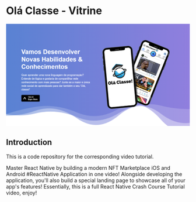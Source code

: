 # Olá Classe - Vitrine
![Education Marketplace](https://raw.githubusercontent.com/Alexxmfs/App_Ola_Classe/logoOlaClasse/imgVitrine.PNG)

## Introduction
This is a code repository for the corresponding video tutorial.

Master React Native by building a modern NFT Marketplace iOS and Android #ReactNative Application in one video! Alongside developing the application, you'll also build a special landing page to showcase all of your app's features! Essentially, this is a full React Native Crash Course Tutorial video, enjoy!
